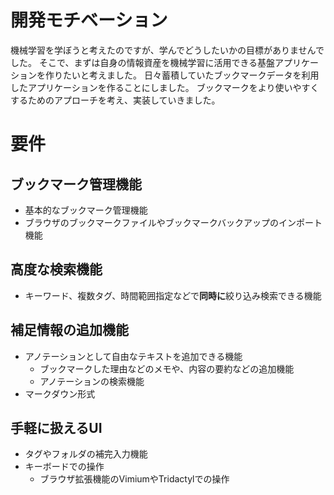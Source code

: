 # 開発モチベーション
機械学習を学ぼうと考えたのですが、学んでどうしたいかの目標がありませんでした。
そこで、まずは自身の情報資産を機械学習に活用できる基盤アプリケーションを作りたいと考えました。
日々蓄積していたブックマークデータを利用したアプリケーションを作ることにしました。
ブックマークをより使いやすくするためのアプローチを考え、実装していきました。

# 要件
## ブックマーク管理機能
- 基本的なブックマーク管理機能
- ブラウザのブックマークファイルやブックマークバックアップのインポート機能
## 高度な検索機能
- キーワード、複数タグ、時間範囲指定などで**同時に**絞り込み検索できる機能
## 補足情報の追加機能
- アノテーションとして自由なテキストを追加できる機能
    - ブックマークした理由などのメモや、内容の要約などの追加機能
    - アノテーションの検索機能
- マークダウン形式
## 手軽に扱えるUI
- タグやフォルダの補完入力機能
- キーボードでの操作
    - ブラウザ拡張機能のVimiumやTridactylでの操作
